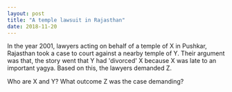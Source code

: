 ```yaml
---
layout: post
title: "A temple lawsuit in Rajasthan"
date: 2018-11-20
---
```


In the year 2001, lawyers acting on behalf of a temple of X in Pushkar, Rajasthan took a case to court against a nearby temple of Y. Their argument was that, the story went that Y had 'divorced' X because X was late to an important yagya. Based on this, the lawyers demanded Z.

Who are X and Y? What outcome Z was the case demanding?
